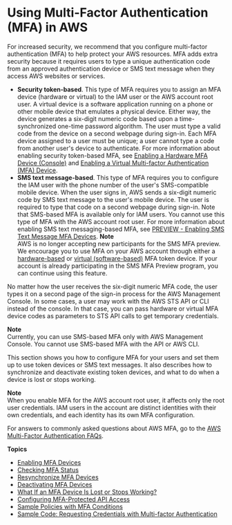# Using Multi\-Factor Authentication \(MFA\) in AWS<a name="id_credentials_mfa"></a>

For increased security, we recommend that you configure multi\-factor authentication \(MFA\) to help protect your AWS resources\. MFA adds extra security because it requires users to type a unique authentication code from an approved authentication device or SMS text message when they access AWS websites or services\. 
+ **Security token\-based**\. This type of MFA requires you to assign an MFA device \(hardware or virtual\) to the IAM user or the AWS account root user\. A virtual device is a software application running on a phone or other mobile device that emulates a physical device\. Either way, the device generates a six\-digit numeric code based upon a time\-synchronized one\-time password algorithm\. The user must type a valid code from the device on a second webpage during sign\-in\. Each MFA device assigned to a user must be unique; a user cannot type a code from another user's device to authenticate\. For more information about enabling security token\-based MFA, see [Enabling a Hardware MFA Device \(Console\)](id_credentials_mfa_enable_physical.md) and [Enabling a Virtual Multi\-factor Authentication \(MFA\) Device](id_credentials_mfa_enable_virtual.md)\.
+ **SMS text message\-based**\. This type of MFA requires you to configure the IAM user with the phone number of the user's SMS\-compatible mobile device\. When the user signs in, AWS sends a six\-digit numeric code by SMS text message to the user's mobile device\. The user is required to type that code on a second webpage during sign\-in\. Note that SMS\-based MFA is available only for IAM users\. You cannot use this type of MFA with the AWS account root user\. For more information about enabling SMS text messaging\-based MFA, see [PREVIEW \- Enabling SMS Text Message MFA Devices](id_credentials_mfa_enable_sms.md)\.
**Note**  
AWS is no longer accepting new participants for the SMS MFA preview\. We encourage you to use MFA on your AWS account through either a [hardware\-based](id_credentials_mfa_enable_physical.md) or [virtual \(software\-based\)](id_credentials_mfa_enable_virtual.md) MFA token device\. If your account is already participating in the SMS MFA Preview program, you can continue using this feature\.

No matter how the user receives the six\-digit numeric MFA code, the user types it on a second page of the sign\-in process for the AWS Management Console\. In some cases, a user may work with the AWS STS API or CLI instead of the console\. In that case, you can pass hardware or virtual MFA device codes as parameters to STS API calls to get temporary credentials\.

**Note**  
Currently, you can use SMS\-based MFA only with AWS Management Console\. You cannot use SMS\-based MFA with the API or AWS CLI\.

This section shows you how to configure MFA for your users and set them up to use token devices or SMS text messages\. It also describes how to synchronize and deactivate existing token devices, and what to do when a device is lost or stops working\.

**Note**  
When you enable MFA for the AWS account root user, it affects only the root user credentials\. IAM users in the account are distinct identities with their own credentials, and each identity has its own MFA configuration\.

For answers to commonly asked questions about AWS MFA, go to the [AWS Multi\-Factor Authentication FAQs](http://aws.amazon.com/iam/faqs/#MFA_FAQs)\. 

**Topics**
+ [Enabling MFA Devices](id_credentials_mfa_enable.md)
+ [Checking MFA Status](id_credentials_mfa_checking-status.md)
+ [Resynchronize MFA Devices](id_credentials_mfa_sync.md)
+ [Deactivating MFA Devices](id_credentials_mfa_disable.md)
+ [What If an MFA Device Is Lost or Stops Working?](id_credentials_mfa_lost-or-broken.md)
+ [Configuring MFA\-Protected API Access](id_credentials_mfa_configure-api-require.md)
+ [Sample Policies with MFA Conditions](id_credentials_mfa_sample-policies.md)
+ [Sample Code: Requesting Credentials with Multi\-factor Authentication](id_credentials_mfa_sample-code.md)